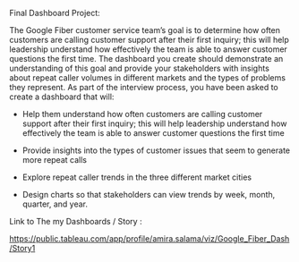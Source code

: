 Final Dashboard Project:

The Google Fiber customer service team’s goal is to determine how often customers are calling customer support after their first inquiry; this will help leadership understand how effectively the team is able to answer customer questions the first time. The dashboard you create should demonstrate an understanding of this goal and provide your stakeholders with insights about repeat caller volumes in different markets and the types of problems they represent. As part of the interview process, you have been asked to create a dashboard that will: 

* Help them understand how often customers are calling customer support after their first inquiry; this will help leadership understand how effectively the team is able to answer customer questions the first time

* Provide insights into the types of customer issues that seem to generate more repeat calls

* Explore repeat caller trends in the three different market cities

* Design charts so that stakeholders can view trends by week, month, quarter, and year.

Link to The my Dashboards / Story :

https://public.tableau.com/app/profile/amira.salama/viz/Google_Fiber_Dash/Story1

